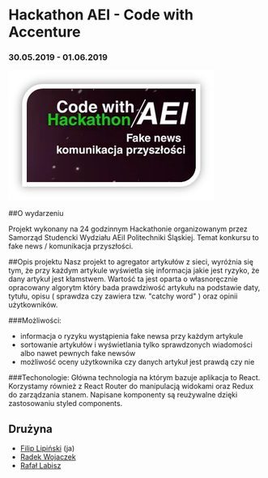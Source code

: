 # Hackathon AEI - Code with Accenture

### 30.05.2019 - 01.06.2019

![Hackathon AEI logo](https://raw.githubusercontent.com/filiplipinski/hackathon-aei/master/public/hackathon.png)

##O wydarzeniu

Projekt wykonany na 24 godzinnym Hackathonie organizowanym przez Samorząd Studencki Wydziału AEiI Politechniki Śląskiej.
Temat konkursu to fake news / komunikacja przyszłości.

##Opis projektu
Nasz projekt to agregator artykułów z sieci, wyróżnia się tym, że przy każdym artykule wyświetla się informacja jakie jest ryzyko, że dany artykuł jest kłamstwem. Wartość ta jest oparta o własnoręcznie opracowany algorytm który bada prawdziwość artykułu na podstawie daty, tytułu, opisu ( sprawdza czy zawiera tzw. "catchy word" ) oraz opinii użytkowników.

###Możliwości:

- informacja o ryzyku wystąpienia fake newsa przy każdym artykule
- sortowanie artykułów i wyświetlania tylko sprawdzonych wiadomości albo nawet pewnych fake newsów
- możliwość oceny użytkownika czy danych artykuł jest prawdą czy nie

###Techonologie:
Główna technologia na którym bazuje aplikacja to React. Korzystamy również z React Router do manipulacją widokami oraz Redux do zarządzania stanem. Napisane komponenty są reużywalne dzięki zastosowaniu styled components.

## Drużyna

- [Filip Lipiński](https://github.com/filiplipinski) (ja)
- [Radek Wojaczek](https://github.com/Skotee)
- [Rafał Labisz](https://github.com/rafallabisz)
